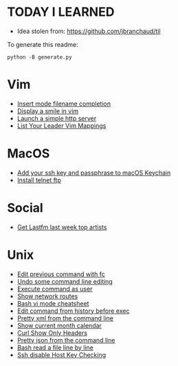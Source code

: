 # TODAY I LEARNED

* Idea stolen from: https://github.com/jbranchaud/til

To generate this readme:

    python -B generate.py

# Vim

* [ Insert mode filename completion ](Vim/Insert-mode-filename-completion.md)
* [ Display a smile in vim ](Vim/Display-a-smile-in-vim.md)
* [ Launch a simple http server ](Vim/Launch-a-simple-http-server.md)
* [ List Your Leader Vim Mappings ](Vim/List-Your-Leader-Vim-Mappings.md)

# MacOS

* [ Add your ssh key and passphrase to macOS Keychain ](MacOS/Add-your-ssh-key-and-passphrase-to-macOS-Keychain.md)
* [ Install telnet ftp ](MacOS/Install-telnet-ftp.md)

# Social

* [ Get Lastfm last week top artists ](Social/Get-Lastfm-last-week-top-artists.md)

# Unix

* [ Edit previous command with fc ](Unix/Edit-previous-command-with-fc.md)
* [ Undo some command line editing ](Unix/Undo-some-command-line-editing.md)
* [ Execute command as user ](Unix/Execute-command-as-user.md)
* [ Show network routes ](Unix/Show-network-routes.md)
* [ Bash vi mode cheatsheet ](Unix/Bash-vi-mode-cheatsheet.md)
* [ Edit command from history before exec ](Unix/Edit-command-from-history-before-exec.md)
* [ Pretty xml from the command line ](Unix/Pretty-xml-from-the-command-line.md)
* [ Show current month calendar ](Unix/Show-current-month-calendar.md)
* [ Curl Show Only Headers ](Unix/Curl-Show-Only-Headers.md)
* [ Pretty json from the command line ](Unix/Pretty-json-from-the-command-line.md)
* [ Bash read a file line by line ](Unix/Bash-read-a-file-line-by-line.md)
* [ Ssh disable Host Key Checking ](Unix/Ssh-disable-Host-Key-Checking.md)


